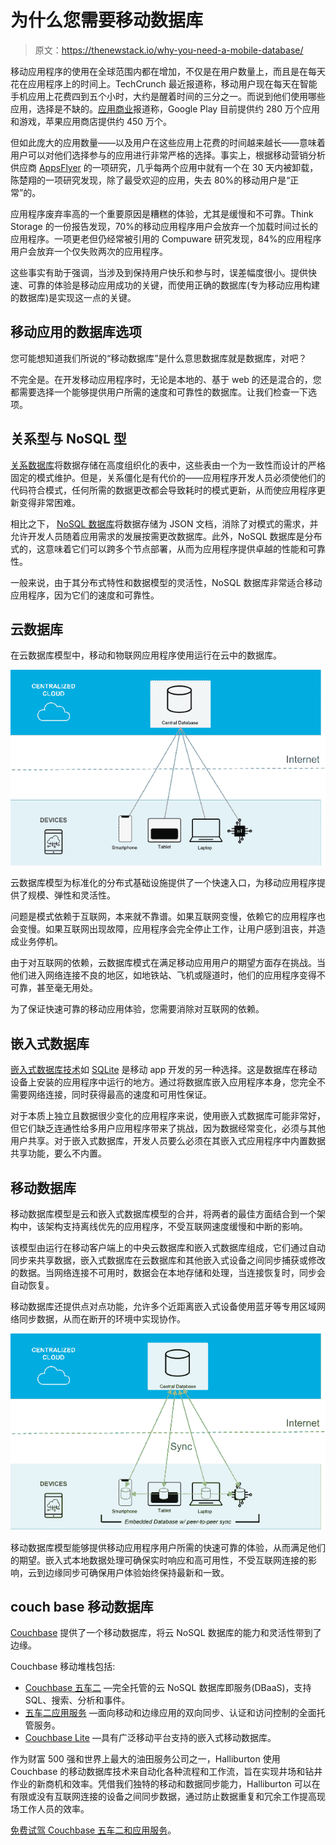 # 为什么您需要移动数据库

> 原文：<https://thenewstack.io/why-you-need-a-mobile-database/>

移动应用程序的使用在全球范围内都在增加，不仅是在用户数量上，而且是在每天花在应用程序上的时间上。TechCrunch 最近报道称，移动用户现在每天在智能手机应用上花费四到五个小时，大约是醒着时间的三分之一。而说到他们使用哪些应用，选择是不缺的。[应用商业](https://www.businessofapps.com/data/app-stores/)报道称，Google Play 目前提供约 280 万个应用和游戏，苹果应用商店提供约 450 万个。

但如此庞大的应用数量——以及用户在这些应用上花费的时间越来越长——意味着用户可以对他们选择参与的应用进行非常严格的选择。事实上，根据移动营销分析供应商 [AppsFlyer](https://www.appsflyer.com/resources/reports/app-uninstall-benchmarks/) 的一项研究，几乎每两个应用中就有一个在 30 天内被卸载，陈楚翔的一项研究发现，除了最受欢迎的应用，失去 80%的移动用户是“正常”的。

应用程序废弃率高的一个重要原因是糟糕的体验，尤其是缓慢和不可靠。Think Storage 的一份报告发现，70%的移动应用程序用户会放弃一个加载时间过长的应用程序。一项更老但仍经常被引用的 Compuware 研究发现，84%的应用程序用户会放弃一个仅失败两次的应用程序。

这些事实有助于强调，当涉及到保持用户快乐和参与时，误差幅度很小。提供快速、可靠的体验是移动应用成功的关键，而使用正确的数据库(专为移动应用构建的数据库)是实现这一点的关键。

## **移动应用的数据库选项**

您可能想知道我们所说的“移动数据库”是什么意思数据库就是数据库，对吧？

不完全是。在开发移动应用程序时，无论是本地的、基于 web 的还是混合的，您都需要选择一个能够提供用户所需的速度和可靠性的数据库。让我们检查一下选项。

## **关系型与 NoSQL 型**

[关系数据库](https://en.wikipedia.org/wiki/Relational_database)将数据存储在高度组织化的表中，这些表由一个为一致性而设计的严格固定的模式维护。但是，关系僵化是有代价的——应用程序开发人员必须使他们的代码符合模式，任何所需的数据更改都会导致耗时的模式更新，从而使应用程序更新变得非常困难。

相比之下， [NoSQL 数据库](https://en.wikipedia.org/wiki/NoSQL)将数据存储为 JSON 文档，消除了对模式的需求，并允许开发人员随着应用需求的发展按需更改数据库。此外，NoSQL 数据库是分布式的，这意味着它们可以跨多个节点部署，从而为应用程序提供卓越的性能和可靠性。

一般来说，由于其分布式特性和数据模型的灵活性，NoSQL 数据库非常适合移动应用程序，因为它们的速度和可靠性。

## **云数据库**

在云数据库模型中，移动和物联网应用程序使用运行在云中的数据库。

![](img/cbeac6353564dbb85c1606ec0b3f0bbe.png)

云数据库模型为标准化的分布式基础设施提供了一个快速入口，为移动应用程序提供了规模、弹性和灵活性。

问题是模式依赖于互联网，本来就不靠谱。如果互联网变慢，依赖它的应用程序也会变慢。如果互联网出现故障，应用程序会完全停止工作，让用户感到沮丧，并造成业务停机。

由于对互联网的依赖，云数据库模式在满足移动应用用户的期望方面存在挑战。当他们进入网络连接不良的地区，如地铁站、飞机或隧道时，他们的应用程序变得不可靠，甚至毫无用处。

为了保证快速可靠的移动应用体验，您需要消除对互联网的依赖。

## **嵌入式数据库**

[嵌入式数据库技术](https://en.wikipedia.org/wiki/Embedded_database)如 [SQLite](https://en.wikipedia.org/wiki/SQLite) 是移动 app 开发的另一种选择。这是数据库在移动设备上安装的应用程序中运行的地方。通过将数据库嵌入应用程序本身，您完全不需要网络连接，同时获得最高的速度和可用性保证。

对于本质上独立且数据很少变化的应用程序来说，使用嵌入式数据库可能非常好，但它们缺乏连通性给多用户应用程序带来了挑战，因为数据经常变化，必须与其他用户共享。对于嵌入式数据库，开发人员要么必须在其嵌入式应用程序中内置数据共享功能，要么不内置。

## **移动数据库**

移动数据库模型是云和嵌入式数据库模型的合并，将两者的最佳方面结合到一个架构中，该架构支持离线优先的应用程序，不受互联网速度缓慢和中断的影响。

该模型由运行在移动客户端上的中央云数据库和嵌入式数据库组成，它们通过自动同步来共享数据，嵌入式数据库在云数据库和其他嵌入式设备之间同步捕获或修改的数据。当网络连接不可用时，数据会在本地存储和处理，当连接恢复时，同步会自动恢复。

移动数据库还提供点对点功能，允许多个近距离嵌入式设备使用蓝牙等专用区域网络同步数据，从而在断开的环境中实现协作。

![](img/4a8563780568c5a7e26498b078a173da.png)

移动数据库模型能够提供移动应用程序用户所需的快速可靠的体验，从而满足他们的期望。嵌入式本地数据处理可确保实时响应和高可用性，不受互联网连接的影响，云到边缘同步可确保用户体验始终保持最新和一致。

## **couch base 移动数据库**

[Couchbase](https://www.couchbase.com/?utm_source=dzone&utm_medium=refcard&utm_campaign=mobile_apps) 提供了一个移动数据库，将云 NoSQL 数据库的能力和灵活性带到了边缘。

Couchbase 移动堆栈包括:

*   [Couchbase 五车二](https://www.couchbase.com/products/capella) —完全托管的云 NoSQL 数据库即服务(DBaaS)，支持 SQL、搜索、分析和事件。
*   [五车二应用服务](https://www.couchbase.com/products/capella/app-services) —面向移动和边缘应用的双向同步、认证和访问控制的全面托管服务。
*   [Couchbase Lite](https://www.couchbase.com/products/lite) —具有广泛移动平台支持的嵌入式移动数据库。

作为财富 500 强和世界上最大的油田服务公司之一，Halliburton 使用 Couchbase 的移动数据库技术来自动化各种流程和工作流，旨在实现井场和钻井作业的新商机和效率。凭借我们独特的移动和数据同步能力，Halliburton 可以在有限或没有互联网连接的设备之间同步数据，通过防止数据重复和冗余工作提高现场工作人员的效率。

[免费试驾 Couchbase 五车二和应用服务](https://cloud.couchbase.com/sign-up?utm_source=dzone&utm_medium=refcard&utm_campaign=mobile_apps)。

<svg xmlns:xlink="http://www.w3.org/1999/xlink" viewBox="0 0 68 31" version="1.1"><title>Group</title> <desc>Created with Sketch.</desc></svg>